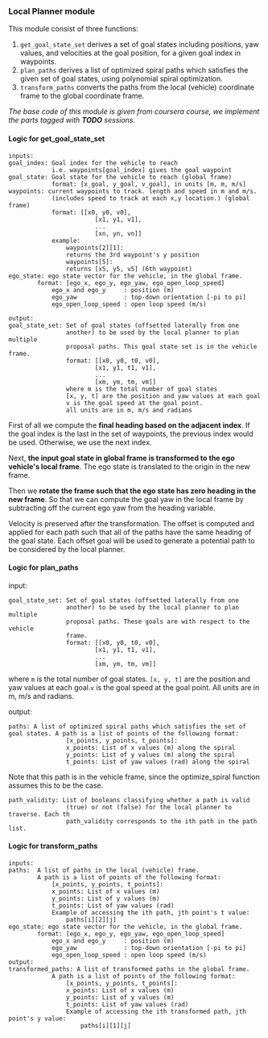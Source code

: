 
### Local Planner module

This module consist of three functions: 

1. `get_goal_state_set` derives a set of goal states including positions, yaw values, and velocities at the goal position, for a given goal index in waypoints. 
2. `plan_paths` derives a list of optimized spiral paths which satisfies the given set of goal states, using polynomial spiral optimization.
3. `transform_paths` converts the paths from the local (vehicle) coordinate frame to the global coordinate frame.

*The base code of this module is given from coursera course, we implement the parts tagged with **TODO** sessions.*

#### Logic for get_goal_state_set
    inputs:
    goal_index: Goal index for the vehicle to reach
                i.e. waypoints[goal_index] gives the goal waypoint
    goal_state: Goal state for the vehicle to reach (global frame)
                format: [x_goal, y_goal, v_goal], in units [m, m, m/s]
    waypoints: current waypoints to track. length and speed in m and m/s.
                (includes speed to track at each x,y location.) (global frame)
                format: [[x0, y0, v0],
                            [x1, y1, v1],
                            ...
                            [xn, yn, vn]]
                example:
                    waypoints[2][1]:
                    returns the 3rd waypoint's y position
                    waypoints[5]:
                    returns [x5, y5, v5] (6th waypoint)
    ego_state: ego state vector for the vehicle, in the global frame.
            format: [ego_x, ego_y, ego_yaw, ego_open_loop_speed]
                ego_x and ego_y     : position (m)
                ego_yaw             : top-down orientation [-pi to pi]
                ego_open_loop_speed : open loop speed (m/s)

    output:
    goal_state_set: Set of goal states (offsetted laterally from one
                    another) to be used by the local planner to plan multiple
                    proposal paths. This goal state set is in the vehicle frame.
                    format: [[x0, y0, t0, v0],
                            [x1, y1, t1, v1],
                            ...
                            [xm, ym, tm, vm]]
                    where m is the total number of goal states
                    [x, y, t] are the position and yaw values at each goal
                    v is the goal speed at the goal point.
                    all units are in m, m/s and radians

First of all we compute the **final heading based on the adjacent index**. If the goal index is the last in the set of waypoints, the previous index would be used. Otherwise, we use the next index. 

Next, **the input goal state in global frame is transformed to the ego vehicle's local frame**. The ego state is translated to the origin in the new frame. 

Then we **rotate the frame such that the ego state has zero heading in the new frame**. So that we can compute the goal yaw in the local frame by subtracting off the current ego yaw from the heading variable. 

Velocity is preserved after the transformation. The offset is computed and applied for each path such that all of the paths have the same heading of the goal state. Each offset goal will be used to generate a potential path to be considered by the local planner. 

#### Logic for plan_paths
input:

    goal_state_set: Set of goal states (offsetted laterally from one
                    another) to be used by the local planner to plan multiple
                    proposal paths. These goals are with respect to the vehicle
                    frame.
                    format: [[x0, y0, t0, v0],
                            [x1, y1, t1, v1],
                            ...
                            [xm, ym, tm, vm]]

where `m` is the total number of goal states. `[x, y, t]` are the position and yaw values at each goal.`v` is the goal speed at the goal point. All units are in m, m/s and radians.


output:

    paths: A list of optimized spiral paths which satisfies the set of goal states. A path is a list of points of the following format:
                    [x_points, y_points, t_points]:
                    x_points: List of x values (m) along the spiral
                    y_points: List of y values (m) along the spiral
                    t_points: List of yaw values (rad) along the spiral
                    
Note that this path is in the vehicle frame, since the optimize_spiral function assumes this to be the case.
                    
    path_validity: List of booleans classifying whether a path is valid
                    (true) or not (false) for the local planner to traverse. Each th
                    path_validity corresponds to the ith path in the path list.

#### Logic for transform_paths
    inputs:
    paths:  A list of paths in the local (vehicle) frame.
            A path is a list of points of the following format:
                [x_points, y_points, t_points]:
                x_points: List of x values (m)
                y_points: List of y values (m)
                t_points: List of yaw values (rad)
                Example of accessing the ith path, jth point's t value:
                    paths[i][2][j]
    ego_state: ego state vector for the vehicle, in the global frame.
            format: [ego_x, ego_y, ego_yaw, ego_open_loop_speed]
                ego_x and ego_y     : position (m)
                ego_yaw             : top-down orientation [-pi to pi]
                ego_open_loop_speed : open loop speed (m/s)
    output:
    transformed_paths: A list of transformed paths in the global frame.
                A path is a list of points of the following format:
                    [x_points, y_points, t_points]:
                    x_points: List of x values (m)
                    y_points: List of y values (m)
                    t_points: List of yaw values (rad)
                    Example of accessing the ith transformed path, jth point's y value:
                        paths[i][1][j]
